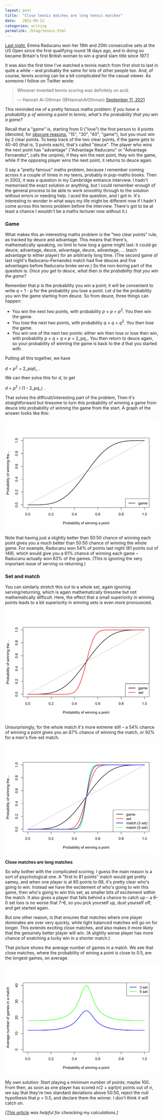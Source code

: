 ```yaml
---
layout: post
title:  "Close tennis matches are long tennis matches"
date:   2021-09-12
categories: writing
permalink: /blog/tennis.html
---
```


[Last night](https://www.theguardian.com/sport/2021/sep/11/emma-raducanu-makes-tennis-history-with-us-open-final-win), Emma Raducanu won her 19th and 20th consecutive sets at the US Open since the first qualifying round 18 days ago, and in doing so became Britain's first British woman to win a grand slam title since 1977.

It was also the first time I've watched a tennis match from first shot to last in quite a while – and probably the same for lots of other people too. And, of course, tennis scoring can be a bit complicated for the casual viewer. As someone I follow on Twitter wrote:

<blockquote class="twitter-tweet"><p lang="en" dir="ltr">Whoever invented tennis scoring was definitely on acid.</p>&mdash; Hannah Al-Othman (@HannahAlOthman) <a href="https://twitter.com/HannahAlOthman/status/1436789026334388225?ref_src=twsrc%5Etfw">September 11, 2021</a></blockquote> <script async src="https://platform.twitter.com/widgets.js" charset="utf-8"></script>

This reminded me of a pretty famous maths problem: _If you have a probability p of winning a point in tennis, what's the probability that you win a game?_

Recall that a "game" is, starting from 0 ("love") the first person to 4 points (denoted, for [obscure reasons](https://en.wikipedia.org/wiki/Tennis_scoring_system#History), "15", "30", "40", "game"), but you must win by 2 clear points. To keep track of the two clear points, if the game gets to 40-40 (that is, 3 points each), that's called "deuce". The player who wins the next point has "advantage" ("Advantage Raducanu" or "Advantage Fernandez", calls the umpire); if they win the next point, they win the game, while if the opposing player wins the next point, it returns to deuce again.

(I say a "pretty famous" maths problem, because I remember coming across it a couple of times in my teens, probably in pop-maths books. Then in 2002, it was a question in my Cambridge entrance interview. I hadn't memorised the exact solution or anything, but I could remember enough of the general process to be able to work smoothly through to the solution without errors or needing help. I aced the question, and I got in. It's interesting to wonder in what ways my life might be different now if I hadn't come across this tennis problem before the interview. There's got to be at least a chance I wouldn't be a maths lecturer now without it.)

### Game

What makes this an interesting maths problem is the "two clear points" rule, as tracked by deuce and advantage. This means that there's, mathematically speaking, no limit to how long a game might last: it could go deuce, advantage, deuce, advantage, deuce, advantage, ... (each advantage to either player) for an arbitrarily long time. (The second game of last night's Raducanu–Fernandez match had five deuces and five advantages before Raducanu broke serve.) So the non-boring part of the question is: _Once you get to deuce, what_ then _is the probability that you win the game?_

Remember that _p_ is the probability you win a point; it will be convenient to write _q_ = 1 - _p_ for the probability you lose a point. Let _d_ be the probability you win the game starting from deuce. So from deuce, three things can happen:

*   You win the next two points, with probability _p_ × _p_ = _p_<sup>2</sup>. You then win the game.
*   You lose the next two points, with probability _q_ × _q_ = _q_<sup>2</sup>. You then lose the game.
*   You win one of the next two points: either win then lose or lose then win, with probability _p_ × _q_ + _q_ × _p_ = 2_pq_. You then return to deuce again, so your probability of winning the game is back to the _d_ that you started with.

Putting all this together, we have

_d_ = _p_<sup>2</sup> + 2_pqd_ .

We can then solve this for _d_, to get

_d_ = _p_<sup>2</sup> / (1 - 2_pq_) .

That solves the difficult/interesting part of the problem, Then it's straightforward but tiresome to turn this probability of winning a game from deuce into probability of winning the game from the start. A graph of the answer looks like this:

![](/assets/img/tennis-1.png)

Note that having just a slightly better than 50:50 chance of winning each point gives you a much better than 50:50 chance of winning the whole game. For example, Raducanu won 54% of points last night (81 points out of 149), which would give you a 61% chance of winning each game – Raducanu actually won 63% of the games. (This is ignoring the very important issue of serving vs returning.)

### Set and match

You can similarly stretch this out to a whole set, again ignoring serving/returning, which is again mathematically tiresome but not mathematically difficult. Here, the effect that a small superiority in winning points leads to a bit superiority in winning sets is even more pronounced.

![](/assets/img/tennis-2.png)

Unsurprisingly, for the whole match it's more extreme still – a 54% chance of winning a point gives you an 87% chance of winning the match, or 92% for a men's five-set match.

![](/assets/img/tennis-3.png)

**Close matches are long matches**

So why bother with the complicated scoring. I guess the main reason is a sort of psychological one. A "first to 81 points" match would get pretty samey, and when one player is at 80 points to 68, it's pretty clear who's going to win. Instead we have the excitement of who's going to win this game, then who's going to win this set, as smaller bits of excitement within the match. It also gives a player that falls behind a chance to catch up – a 6–0 set loss is no worse that 7–6, so you pick yourself up, dust yourself off, and get started again.

But one other reason, is that ensures that matches where one player dominates are over very quickly, while tight balanced matches will go on for longer. This extends exciting close matches, and also makes it more likely that the genuinely better player will win. (A slightly worse player has more chance of snatching a lucky win in a shorter match.)

That picture shows the average number of games in a match. We see that close matches, where the probability of wining a point is close to 0.5, are the longest games, on average.

![](/assets/img/tennis-4.png)

My own solution: Start playing a minimum number of points; maybe 100. From then, as soon as one player has scored _n_/2 + sqrt(_n_) points out of _n_, we say that they're two standard deviations above 50:50, reject the null hypothesis that _p_ = 0.5, and declare them the winner. I don't think it will catch on.

_[[This article](https://datagenetics.com/blog/august12018/index.html) was helpful for cheacking my calculations.]_

